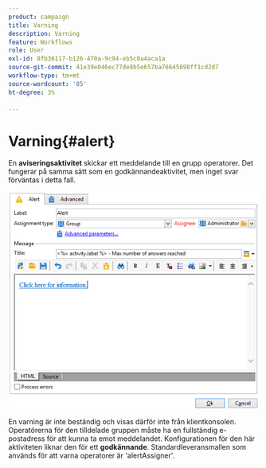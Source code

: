 ```yaml
---
product: campaign
title: Varning
description: Varning
feature: Workflows
role: User
exl-id: 8fb36117-b126-470a-9c94-eb5c0a4aca1a
source-git-commit: 41e39e046ec77de8b5e657ba76645898ff1cd2d7
workflow-type: tm+mt
source-wordcount: '85'
ht-degree: 3%

---
```


# Varning{#alert}



En **aviseringsaktivitet** skickar ett meddelande till en grupp operatorer. Det fungerar på samma sätt som en godkännandeaktivitet, men inget svar förväntas i detta fall.

![](assets/edit_alerte.png)

En varning är inte beständig och visas därför inte från klientkonsolen. Operatörerna för den tilldelade gruppen måste ha en fullständig e-postadress för att kunna ta emot meddelandet. Konfigurationen för den här aktiviteten liknar den för ett **godkännande**. Standardleveransmallen som används för att varna operatorer är &#39;alertAssigner&#39;.
